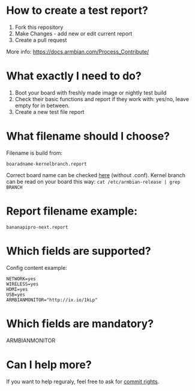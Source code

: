 
# How to create a test report?

1. Fork this repository
2. Make Changes - add new or edit current report
3. Create a pull request

More info:
https://docs.armbian.com/Process_Contribute/

# What exactly I need to do?
1. Boot your board with freshly made image or nightly test build
2. Check their basic functions and report if they work with: yes/no, leave empty for in between.
3. Create a new test file report

# What filename should I choose?

Filename is build from:

    boaradname-kernelbranch.report

Correct board name can be checked [here](https://github.com/armbian/build/tree/master/config/boards) (without .conf). Kernel branch can be read on your board this way:
`cat /etc/armbian-release | grep BRANCH`

# Report filename example: 

    bananapipro-next.report

# Which fields are supported?

Config content example:

    NETWORK=yes
    WIRELESS=yes
    HDMI=yes
    USB=yes
    ARMBIANMONITOR="http://ix.io/1kLp"

# Which fields are mandatory?

ARMBIANMONITOR

# Can I help more?

If you want to help reguraly, feel free to ask for [commit rights](https://www.armbian.com/contact).
